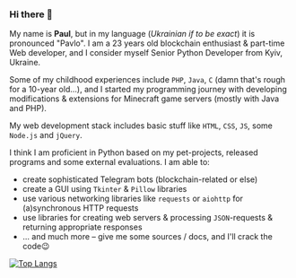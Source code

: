 ### Hi there 👋

My name is **Paul**, but in my language (*Ukrainian if to be exact*) it is pronounced "Pavlo". I am a 23 years old blockchain enthusiast & part-time Web developer, and I consider myself Senior Python Developer from Kyiv, Ukraine.

Some of my childhood experiences include ``PHP``, ``Java``, ``C`` (damn that's rough for a 10-year old...), and I started my programming journey with developing modifications & extensions for Minecraft game servers (mostly with Java and PHP).

My web development stack includes basic stuff like ``HTML``, ``CSS``, ``JS``, some ``Node.js`` and ``jQuery``.

I think I am proficient in Python based on my pet-projects, released programs and some external evaluations. I am able to:

- create sophisticated Telegram bots (blockchain-related or else)
- create a GUI using ``Tkinter`` & ``Pillow`` libraries
- use various networking libraries like ``requests`` or ``aiohttp`` for (a)synchronous HTTP requests
- use libraries for creating web servers & processing ``JSON``-requests & returning appropriate responses
- ... and much more – give me some sources / docs, and I'll crack the code😉

[![Top Langs](https://github-readme-stats.vercel.app/api/top-langs/?username=IAmScRay)](https://github.com/IAmScRay/)
